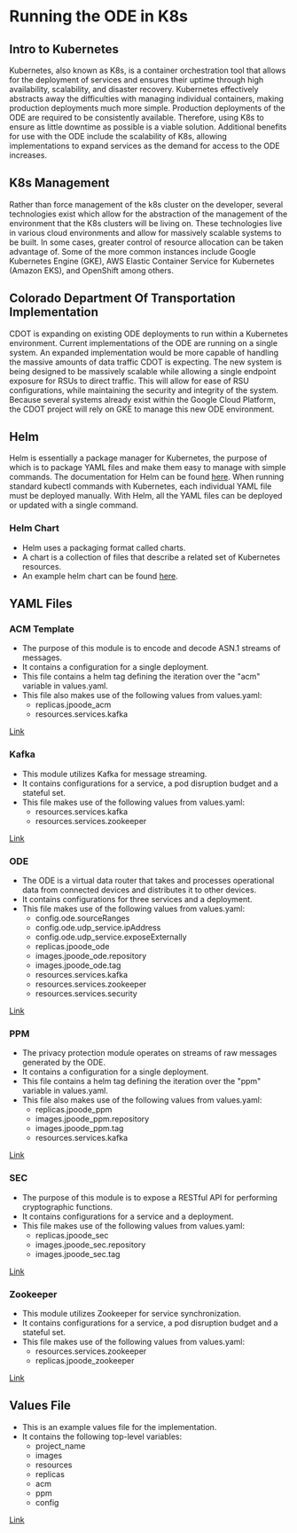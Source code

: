 # Running the ODE in K8s
## Intro to Kubernetes
Kubernetes, also known as K8s, is a container orchestration tool that allows for the deployment of services and ensures their uptime through high availability, scalability, and disaster recovery.
Kubernetes effectively abstracts away the difficulties with managing individual containers, making production deployments much more simple.
Production deployments of the ODE are required to be consistently available.
Therefore, using K8s to ensure as little downtime as possible is a viable solution.
Additional benefits for use with the ODE include the scalability of K8s, allowing implementations to expand services as the demand for access to the ODE increases.

## K8s Management
Rather than force management of the k8s cluster on the developer, several technologies exist which allow for the abstraction of the management of the environment that the K8s clusters will be living on.
These technologies live in various cloud environments and allow for massively scalable systems to be built.
In some cases, greater control of resource allocation can be taken advantage of.
Some of the more common instances include Google Kubernetes Engine (GKE), AWS Elastic Container Service for Kubernetes (Amazon EKS), and OpenShift among others.

## Colorado Department Of Transportation Implementation
CDOT is expanding on existing ODE deployments to run within a Kubernetes environment.
Current implementations of the ODE are running on a single system.
An expanded implementation would be more capable of handling the massive amounts of data traffic CDOT is expecting.
The new system is being designed to be massively scalable while allowing a single endpoint exposure for RSUs to direct traffic. 
This will allow for ease of RSU configurations, while maintaining the security and integrity of the system.
Because several systems already exist within the Google Cloud Platform, the CDOT project will rely on GKE to manage this new ODE environment.

## Helm
Helm is essentially a package manager for Kubernetes, the purpose of which is to package YAML files and make them easy to manage with simple commands.
The documentation for Helm can be found [here](https://helm.sh/docs/).
When running standard kubectl commands with Kubernetes, each individual YAML file must be deployed manually.
With Helm, all the YAML files can be deployed or updated with a single command.

### Helm Chart
- Helm uses a packaging format called charts.
- A chart is a collection of files that describe a related set of Kubernetes resources.
- An example helm chart can be found [here](k8s-demo/).

## YAML Files
### ACM Template
- The purpose of this module is to encode and decode ASN.1 streams of messages.
- It contains a configuration for a single deployment.
- This file contains a helm tag defining the iteration over the "acm" variable in values.yaml.
- This file also makes use of the following values from values.yaml:
  - replicas.jpoode_acm
  - resources.services.kafka

[Link](k8s-demo/templates/jpoode_acm_template.yaml)

### Kafka
- This module utilizes Kafka for message streaming.
- It contains configurations for a service, a pod disruption budget and a stateful set.
- This file makes use of the following values from values.yaml:
  - resources.services.kafka
  - resources.services.zookeeper

[Link](k8s-demo/templates/jpoode_kafka.yaml)

### ODE
- The ODE is a virtual data router that takes and processes operational data from connected devices and distributes it to other devices.
- It contains configurations for three services and a deployment.
- This file makes use of the following values from values.yaml:
  - config.ode.sourceRanges
  - config.ode.udp_service.ipAddress
  - config.ode.udp_service.exposeExternally
  - replicas.jpoode_ode
  - images.jpoode_ode.repository
  - images.jpoode_ode.tag
  - resources.services.kafka
  - resources.services.zookeeper
  - resources.services.security

[Link](k8s-demo/templates/jpoode_ode.yaml)

### PPM
- The privacy protection module operates on streams of raw messages generated by the ODE.
- It contains a configuration for a single deployment.
- This file contains a helm tag defining the iteration over the "ppm" variable in values.yaml.
- This file also makes use of the following values from values.yaml:
  - replicas.jpoode_ppm
  - images.jpoode_ppm.repository
  - images.jpoode_ppm.tag
  - resources.services.kafka

[Link](k8s-demo/templates/jpoode_ppm_template.yaml)

### SEC
- The purpose of this module is to expose a RESTful API for performing cryptographic functions.
- It contains configurations for a service and a deployment.
- This file makes use of the following values from values.yaml:
  - replicas.jpoode_sec
  - images.jpoode_sec.repository
  - images.jpoode_sec.tag

[Link](k8s-demo/templates/jpoode_sec.yaml)

### Zookeeper
- This module utilizes Zookeeper for service synchronization.
- It contains configurations for a service, a pod disruption budget and a stateful set.
- This file makes use of the following values from values.yaml:
  - resources.services.zookeeper
  - replicas.jpoode_zookeeper

[Link](k8s-demo/templates/jpoode_zookeeper.yaml)

## Values File
- This is an example values file for the implementation.
- It contains the following top-level variables:
  - project_name
  - images
  - resources
  - replicas
  - acm
  - ppm
  - config
    
[Link](k8s-demo/values.yaml)